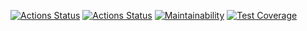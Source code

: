 [![Actions Status](https://github.com/saymon-says/java-project-lvl4/workflows/hexlet-check/badge.svg)](https://github.com/saymon-says/java-project-lvl4/actions)
[![Actions Status](https://github.com/saymon-says/java-project-lvl4/workflows/my-project-check/badge.svg)](https://github.com/saymon-says/java-project-lvl4/actions)
[![Maintainability](https://api.codeclimate.com/v1/badges/6bc70b8e4b4d35bef182/maintainability)](https://codeclimate.com/github/saymon-says/java-project-lvl4/maintainability)
[![Test Coverage](https://api.codeclimate.com/v1/badges/6bc70b8e4b4d35bef182/test_coverage)](https://codeclimate.com/github/saymon-says/java-project-lvl4/test_coverage)

